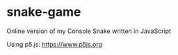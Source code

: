 # snake-game
Online version of my Console Snake written in JavaScript

Using p5.js:
<https://www.p5js.org>
